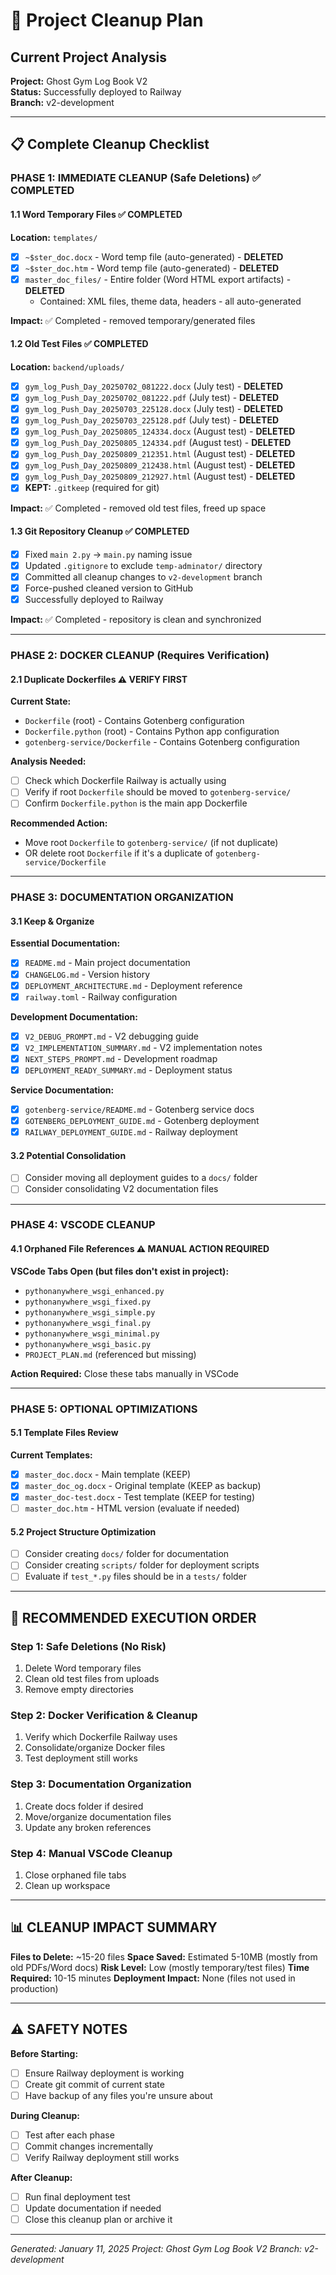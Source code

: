 # 🧹 Project Cleanup Plan

## Current Project Analysis
**Project:** Ghost Gym Log Book V2  
**Status:** Successfully deployed to Railway  
**Branch:** v2-development  

---

## 📋 Complete Cleanup Checklist

### **PHASE 1: IMMEDIATE CLEANUP (Safe Deletions)** ✅ **COMPLETED**

#### 1.1 Word Temporary Files ✅ **COMPLETED**
**Location:** `templates/`
- [x] `~$ster_doc.docx` - Word temp file (auto-generated) - **DELETED**
- [x] `~$ster_doc.htm` - Word temp file (auto-generated) - **DELETED**
- [x] `master_doc_files/` - Entire folder (Word HTML export artifacts) - **DELETED**
  - Contained: XML files, theme data, headers - all auto-generated

**Impact:** ✅ Completed - removed temporary/generated files

#### 1.2 Old Test Files ✅ **COMPLETED**
**Location:** `backend/uploads/`
- [x] `gym_log_Push_Day_20250702_081222.docx` (July test) - **DELETED**
- [x] `gym_log_Push_Day_20250702_081222.pdf` (July test) - **DELETED**
- [x] `gym_log_Push_Day_20250703_225128.docx` (July test) - **DELETED**
- [x] `gym_log_Push_Day_20250703_225128.pdf` (July test) - **DELETED**
- [x] `gym_log_Push_Day_20250805_124334.docx` (August test) - **DELETED**
- [x] `gym_log_Push_Day_20250805_124334.pdf` (August test) - **DELETED**
- [x] `gym_log_Push_Day_20250809_212351.html` (August test) - **DELETED**
- [x] `gym_log_Push_Day_20250809_212438.html` (August test) - **DELETED**
- [x] `gym_log_Push_Day_20250809_212927.html` (August test) - **DELETED**
- [x] **KEPT:** `.gitkeep` (required for git)

**Impact:** ✅ Completed - removed old test files, freed up space

#### 1.3 Git Repository Cleanup ✅ **COMPLETED**
- [x] Fixed `main 2.py` → `main.py` naming issue
- [x] Updated `.gitignore` to exclude `temp-adminator/` directory
- [x] Committed all cleanup changes to `v2-development` branch
- [x] Force-pushed cleaned version to GitHub
- [x] Successfully deployed to Railway

**Impact:** ✅ Completed - repository is clean and synchronized

---

### **PHASE 2: DOCKER CLEANUP (Requires Verification)**

#### 2.1 Duplicate Dockerfiles ⚠️ **VERIFY FIRST**
**Current State:**
- `Dockerfile` (root) - Contains Gotenberg configuration
- `Dockerfile.python` (root) - Contains Python app configuration  
- `gotenberg-service/Dockerfile` - Contains Gotenberg configuration

**Analysis Needed:**
- [ ] Check which Dockerfile Railway is actually using
- [ ] Verify if root `Dockerfile` should be moved to `gotenberg-service/`
- [ ] Confirm `Dockerfile.python` is the main app Dockerfile

**Recommended Action:**
- Move root `Dockerfile` to `gotenberg-service/` (if not duplicate)
- OR delete root `Dockerfile` if it's a duplicate of `gotenberg-service/Dockerfile`

---

### **PHASE 3: DOCUMENTATION ORGANIZATION**

#### 3.1 Keep & Organize
**Essential Documentation:**
- [x] `README.md` - Main project documentation
- [x] `CHANGELOG.md` - Version history
- [x] `DEPLOYMENT_ARCHITECTURE.md` - Deployment reference
- [x] `railway.toml` - Railway configuration

**Development Documentation:**
- [x] `V2_DEBUG_PROMPT.md` - V2 debugging guide
- [x] `V2_IMPLEMENTATION_SUMMARY.md` - V2 implementation notes
- [x] `NEXT_STEPS_PROMPT.md` - Development roadmap
- [x] `DEPLOYMENT_READY_SUMMARY.md` - Deployment status

**Service Documentation:**
- [x] `gotenberg-service/README.md` - Gotenberg service docs
- [x] `GOTENBERG_DEPLOYMENT_GUIDE.md` - Gotenberg deployment
- [x] `RAILWAY_DEPLOYMENT_GUIDE.md` - Railway deployment

#### 3.2 Potential Consolidation
- [ ] Consider moving all deployment guides to a `docs/` folder
- [ ] Consider consolidating V2 documentation files

---

### **PHASE 4: VSCODE CLEANUP**

#### 4.1 Orphaned File References ⚠️ **MANUAL ACTION REQUIRED**
**VSCode Tabs Open (but files don't exist in project):**
- `pythonanywhere_wsgi_enhanced.py`
- `pythonanywhere_wsgi_fixed.py`
- `pythonanywhere_wsgi_simple.py`
- `pythonanywhere_wsgi_final.py`
- `pythonanywhere_wsgi_minimal.py`
- `pythonanywhere_wsgi_basic.py`
- `PROJECT_PLAN.md` (referenced but missing)

**Action Required:** Close these tabs manually in VSCode

---

### **PHASE 5: OPTIONAL OPTIMIZATIONS**

#### 5.1 Template Files Review
**Current Templates:**
- [x] `master_doc.docx` - Main template (KEEP)
- [x] `master_doc_og.docx` - Original template (KEEP as backup)
- [x] `master_doc-test.docx` - Test template (KEEP for testing)
- [ ] `master_doc.htm` - HTML version (evaluate if needed)

#### 5.2 Project Structure Optimization
- [ ] Consider creating `docs/` folder for documentation
- [ ] Consider creating `scripts/` folder for deployment scripts
- [ ] Evaluate if `test_*.py` files should be in a `tests/` folder

---

## 🎯 **RECOMMENDED EXECUTION ORDER**

### **Step 1: Safe Deletions (No Risk)**
1. Delete Word temporary files
2. Clean old test files from uploads
3. Remove empty directories

### **Step 2: Docker Verification & Cleanup**
1. Verify which Dockerfile Railway uses
2. Consolidate/organize Docker files
3. Test deployment still works

### **Step 3: Documentation Organization**
1. Create docs folder if desired
2. Move/organize documentation files
3. Update any broken references

### **Step 4: Manual VSCode Cleanup**
1. Close orphaned file tabs
2. Clean up workspace

---

## 📊 **CLEANUP IMPACT SUMMARY**

**Files to Delete:** ~15-20 files
**Space Saved:** Estimated 5-10MB (mostly from old PDFs/Word docs)
**Risk Level:** Low (mostly temporary/test files)
**Time Required:** 10-15 minutes
**Deployment Impact:** None (files not used in production)

---

## ⚠️ **SAFETY NOTES**

**Before Starting:**
- [ ] Ensure Railway deployment is working
- [ ] Create git commit of current state
- [ ] Have backup of any files you're unsure about

**During Cleanup:**
- [ ] Test after each phase
- [ ] Commit changes incrementally
- [ ] Verify Railway deployment still works

**After Cleanup:**
- [ ] Run final deployment test
- [ ] Update documentation if needed
- [ ] Close this cleanup plan or archive it

---

*Generated: January 11, 2025*
*Project: Ghost Gym Log Book V2*
*Branch: v2-development*

